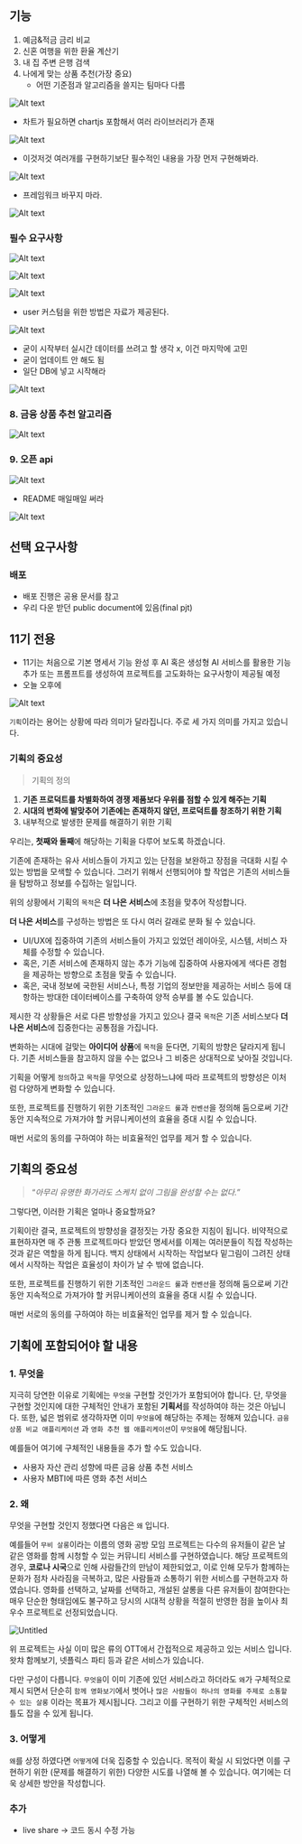 ## 기능

1. 예금&적금 금리 비교
2. 신혼 여행을 위한 환율 계산기
3. 내 집 주변 은행 검색
4. 나에게 맞는 상품 추천(가장 중요)
   - 어떤 기준점과 알고리즘을 쓸지는 팀마다 다름


![Alt text](image-6.png)


- 차트가 필요하면 chartjs 포함해서 여러 라이브러리가 존재

![Alt text](image-7.png)

- 이것저것 여러개를 구현하기보단 필수적인 내용을 가장 먼저 구현해봐라.



![Alt text](image-8.png)


- 프레임워크 바꾸지 마라.

![Alt text](image-9.png)

### 필수 요구사항

![Alt text](image-10.png)

![Alt text](image-11.png)

![Alt text](image-12.png)
- user 커스텀을 위한 방법은 자료가 제공된다. 

![Alt text](image-13.png)

- 굳이 시작부터 실시간 데이터를 쓰려고 할 생각 x, 이건 마지막에 고민
- 굳이 업데이트 안 해도 됨
- 일단 DB에 넣고 시작해라

![Alt text](image-14.png)

### 8. 금융 상품 추천 알고리즘


![Alt text](image-15.png)


### 9. 오픈 api


![Alt text](image-16.png)

- README 매일매일 써라


![Alt text](image-17.png)




## 선택 요구사항

### 배포 
- 배포 진행은 공용 문서를 참고
- 우리 다운 받던 public document에 있음(final pjt)



## 11기 전용

- 11기는 처음으로 기본 명세서 기능 완성 후 AI 혹은 생성형 AI 서비스를 활용한 기능 추가 또는 프롬프트를 생성하여 프로젝트를 고도화하는 요구사항이 제공될 예정
- 오늘 오후에 


![Alt text](image-18.png)


`기획`이라는 용어는 상황에 따라 의미가 달라집니다. 주로 세 가지 의미를 가지고 있습니다.


### 기획의 중요성

> 기획의 정의

1. **기존 프로덕트를 차별화하여 경쟁 제품보다 우위를 점할 수 있게 해주는 기획** 
2. **시대의 변화에 발맞추어 기존에는 존재하지 않던, 프로덕트를 창조하기 위한 기획** 
3. 내부적으로 발생한 문제를 해결하기 위한 기획

우리는, **첫째와 둘째**에 해당하는 기획을 다루어 보도록 하겠습니다.


기존에 존재하는 유사 서비스들이 가지고 있는 단점을 보완하고 장점을 극대화 시킬 수 있는 방법을 모색할 수 있습니다. 그러기 위해서 선행되어야 할 작업은 기존의 서비스들을 탐방하고 정보를 수집하는 일입니다.

위의 상황에서 기획의 `목적`은 **더 나은 서비스**에 초점을 맞추어 작성합니다. 

**더 나은 서비스**를 구성하는 방법은 또 다시 여러 갈래로 분화 될 수 있습니다. 

- UI/UX에 집중하여 기존의 서비스들이 가지고 있었던 레이아웃, 시스템, 서비스 자체를 수정할 수 있습니다.
- 혹은, 기존 서비스에 존재하지 않는 추가 기능에 집중하여 사용자에게 색다른 경험을 제공하는 방향으로 초점을 맞출 수 있습니다.
- 혹은, 국내 정보에 국한된 서비스나, 특정 기업의 정보만을 제공하는 서비스 등에 대항하는 방대한 데이터베이스를 구축하여 양적 승부를 볼 수도 있습니다.

제시한 각 상황들은 서로 다른 방향성을 가지고 있으나 결국 `목적`은 기존 서비스보다 **더 나은 서비스**에 집중한다는 공통점을 가집니다. 

변화하는 시대에 걸맞는 **아이디어 상품**에 `목적`을 둔다면, 기획의 방향은 달라지게 됩니다. 
기존 서비스들을 참고하지 않을 수는 없으나 그 비중은 상대적으로 낮아질 것입니다. 

기획을 어떻게 `정의`하고 `목적`을 무엇으로 상정하느냐에 따라 프로젝트의 방향성은 이처럼 다양하게 변화할 수 있습니다.



또한, 프로젝트를 진행하기 위한 기초적인 `그라운드 룰`과 `컨벤션`을 정의해 둠으로써 기간 동안 지속적으로 가져가야 할 커뮤니케이션의 효율을 증대 시킬 수 있습니다. 

매번 서로의 동의를 구하여야 하는 비효율적인 업무를 제거 할 수 있습니다.


## 기획의 중요성

> “*아무리 유명한 화가라도 스케치 없이 그림을 완성할 수는 없다.”*
> 

그렇다면, 이러한 기획은 얼마나 중요할까요? 

기획이란 결국, 프로젝트의 방향성을 결정짓는 가장 중요한 지침이 됩니다. 비약적으로 표현하자면 매 주 관통 프로젝트마다 받았던 명세서를 이제는 여러분들이 직접 작성하는 것과 같은 역할을 하게 됩니다. 백지 상태에서 시작하는 작업보다 밑그림이 그려진 상태에서 시작하는 작업은 효율성이 차이가 날 수 밖에 없습니다.

또한, 프로젝트를 진행하기 위한 기초적인 `그라운드 룰`과 `컨벤션`을 정의해 둠으로써 기간 동안 지속적으로 가져가야 할 커뮤니케이션의 효율을 증대 시킬 수 있습니다. 

매번 서로의 동의를 구하여야 하는 비효율적인 업무를 제거 할 수 있습니다.

## 기획에 포함되어야 할 내용

### 1. 무엇을

지극히 당연한 이유로 기획에는 `무엇을` 구현할 것인가가 포함되어야 합니다. 단, 무엇을 구현할 것인지에 대한 구체적인 안내가 포함된 **기획서**를 작성하여야 하는 것은 아닙니다. 또한, 넓은 범위로 생각하자면 이미 `무엇을`에 해당하는 주제는 정해져 있습니다. `금융 상품 비교 애플리케이션` 과 `영화 추천 웹 애플리케이션`이 `무엇을`에 해당됩니다.

예를들어 여기에 구체적인 내용들을 추가 할 수도 있습니다. 

- 사용자 자산 관리 성향에 따른 금융 상품 추천 서비스
- 사용자 MBTI에 따른 영화 추천 서비스

### 2. 왜

무엇을 구현할 것인지 정했다면 다음은 `왜` 입니다. 

예를들어 `무비 살롱`이라는 이름의 영화 공방 모임 프로젝트는 다수의 유저들이 같은 날 같은 영화를 함께 시청할 수 있는 커뮤니티 서비스를 구현하였습니다. 
해당 프로젝트의 경우, **코로나 시국**으로 인해 사람들간의 만남이 제한되었고, 이로 인해 모두가 함께하는 문화가 점차 사라짐을 극복하고, 많은 사람들과 소통하기 위한 서비스를 구현하고자 하였습니다. 
영화를 선택하고, 날짜를 선택하고, 개설된 살롱을 다른 유저들이 참여한다는 매우 단순한 형태임에도 불구하고 당시의 시대적 상황을 적절히 반영한 점을 높이사 최우수 프로젝트로 선정되었습니다.

![Untitled](https://prod-files-secure.s3.us-west-2.amazonaws.com/05f18df4-6fa8-449e-acc4-e6a841006e7f/1a823967-c231-493e-a60c-63f9a50fc384/Untitled.png)

위 프로젝트는 사실 이미 많은 류의 OTT에서 간접적으로 제공하고 있는 서비스 입니다. 왓챠 함께보기, 넷플릭스 파티 등과 같은 서비스가 있습니다. 

다만 구성이 다릅니다. `무엇을`이 이미 기존에 있던 서비스라고 하더라도 `왜`가 구체적으로 제시 되면서 단순히 `함께 영화보기`에서 벗어나 `많은 사람들이 하나의 영화를 주제로 소통할 수 있는 살롱` 이라는 목표가 제시됩니다. 그리고 이를 구현하기 위한 구체적인 서비스의 틀도 잡을 수 있게 됩니다.

### 3. 어떻게

`왜`를 상정 하였다면 `어떻게`에 더욱 집중할 수 있습니다. 목적이 확실 시 되었다면 이를 구현하기 위한 (문제를 해결하기 위한) 다양한 시도를 나열해 볼 수 있습니다. 여기에는 더욱 상세한 방안을 작성합니다.




### 추가

- live share -> 코드 동시 수정 가능